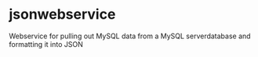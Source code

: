 # jsonwebservice
Webservice for pulling out MySQL data from a MySQL serverdatabase and formatting it into JSON
